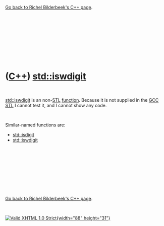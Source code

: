 

[Go back to Richel Bilderbeek's C++ page](Cpp.htm).

 

 

 

 

 

([C++](Cpp.htm)) [std::iswdigit](CppIswdigit.htm)
=================================================

 

[std::iswdigit](CppIswdigit.htm) is an non-[STL](CppStl.htm)
[function](CppFunction.htm). Because it is not supplied in the
[GCC](CppGcc.htm) [STL](CppStl.htm) I cannot test it, and I cannot show
any code.

 

Similar-named functions are:

-   [std::isdigit](CppIsdigit.htm)
-   [std::iswdigit](CppIswdigit.htm)

 

 

 

 

 

[Go back to Richel Bilderbeek's C++ page](Cpp.htm).



 

[![Valid XHTML 1.0 Strict](valid-xhtml10.png){width="88"
height="31"}](http://validator.w3.org/check?uri=referer)
